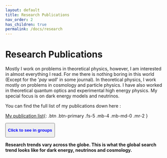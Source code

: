 ```yaml
---
layout: default
title: Research Publications
nav_order: 2
has_children: true
permalink: /docs/research
---
```



# Research Publications


Mostly I work on problems in theoretical physics, however, I am interested in almost everything I read. For me there is nothing boring in this world (Except for the '*pay wall*' in some journal). In theoretical physics, I work mostly on problems in cosmology and particle physics. I have also worked in theoretical quantum optics and experimental high energy physics. My special focus is on dark energy models and neutrinos.

You can find the full list of my publications down here :

[My publication list](https://scholar.google.com/citations?user=QZtGUvwAAAAJ&hl=en){: .btn .btn-primary .fs-5 .mb-4 .mb-md-0 .mr-2 }

<button onclick="scrollWin()" style="height:45px;"><span style="color:blue">**Click to see in groups**</span></button>
<script>
function scrollWin() {
  window.scrollTo(0, 1000);
}
</script>

**Research trends vary across the globe. This is what the global search trend looks like for dark energy, neutrinos and cosmology.**

<script type="text/javascript" src="https://ssl.gstatic.com/trends_nrtr/3045_RC01/embed_loader.js"></script>
<script type="text/javascript">
  trends.embed.renderExploreWidget("GEO_MAP", {"comparisonItem":[{"keyword":"dark energy","geo":"","time":"today 12-m"},{"keyword":"neutrino","geo":"","time":"today 12-m"},{"keyword":"cosmology","geo":"","time":"today 12-m"}],"category":0,"property":""}, {"exploreQuery":"q=dark%20energy,neutrino,cosmology&date=today 12-m,today 12-m,today 12-m","guestPath":"https://trends.google.com:443/trends/embed/"});
</script>
